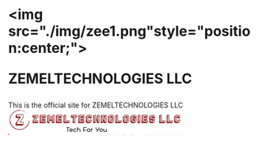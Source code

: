 #  <img src="./img/zee1.png"style="position:center;"> &nbsp;&nbsp;&nbsp;<p><b><span>ZEMELTECHNOLOGIES LLC</span></b></p>
This is the official site for ZEMELTECHNOLOGIES LLC<br>
<img src="./img/zee1.png">
